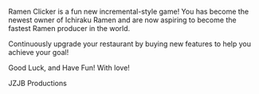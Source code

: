Ramen Clicker is a fun new incremental-style game! You has become the newest owner of Ichiraku Ramen and are now aspiring to become the fastest Ramen producer in the world.

Continuously upgrade your restaurant by buying new features to help you achieve your goal!

Good Luck, and Have Fun! With love!

JZJB Productions
